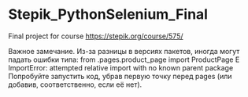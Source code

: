 # Stepik_PythonSelenium_Final
Final project for course https://stepik.org/course/575/


Важное замечание. Из-за разницы в версиях пакетов, иногда могут падать ошибки типа: 
from .pages.product_page import ProductPage
E   ImportError: attempted relative import with no known parent package
Попробуйте запустить код, убрав первую точку перед pages (или добавив, соответственно, если её нет). 
